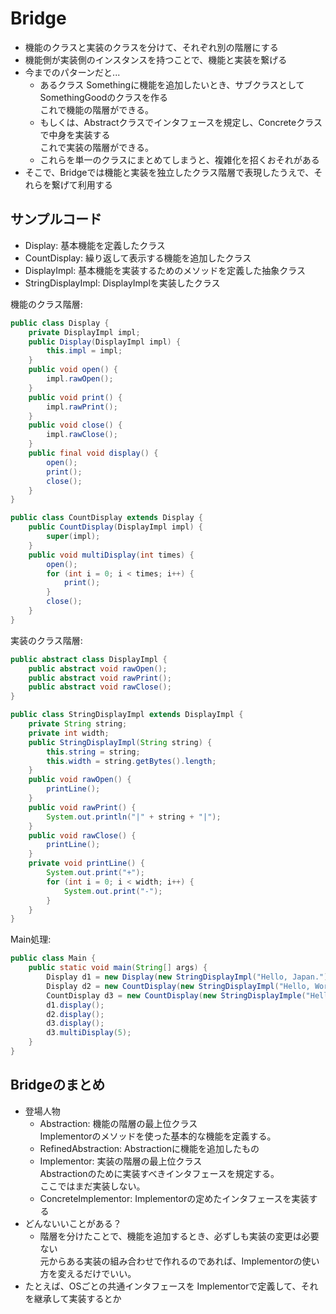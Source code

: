 # Bridge

- 機能のクラスと実装のクラスを分けて、それぞれ別の階層にする
- 機能側が実装側のインスタンスを持つことで、機能と実装を繋げる
- 今までのパターンだと...
  - あるクラス Somethingに機能を追加したいとき、サブクラスとして SomethingGoodのクラスを作る  
    これで機能の階層ができる。
  - もしくは、Abstractクラスでインタフェースを規定し、Concreteクラスで中身を実装する  
    これで実装の階層ができる。
  - これらを単一のクラスにまとめてしまうと、複雑化を招くおそれがある
- そこで、Bridgeでは機能と実装を独立したクラス階層で表現したうえで、それらを繋げて利用する

## サンプルコード

- Display: 基本機能を定義したクラス
- CountDisplay: 繰り返して表示する機能を追加したクラス
- DisplayImpl: 基本機能を実装するためのメソッドを定義した抽象クラス
- StringDisplayImpl: DisplayImplを実装したクラス

機能のクラス階層:

```java
public class Display {
    private DisplayImpl impl;
    public Display(DisplayImpl impl) {
        this.impl = impl;
    }
    public void open() {
        impl.rawOpen();
    }
    public void print() {
        impl.rawPrint();
    }
    public void close() {
        impl.rawClose();
    }
    public final void display() {
        open();
        print();
        close();
    }
}

public class CountDisplay extends Display {
    public CountDisplay(DisplayImpl impl) {
        super(impl);
    }
    public void multiDisplay(int times) {
        open();
        for (int i = 0; i < times; i++) {
            print();
        }
        close();
    }
}
```

実装のクラス階層:

```java
public abstract class DisplayImpl {
    public abstract void rawOpen();
    public abstract void rawPrint();
    public abstract void rawClose();
}

public class StringDisplayImpl extends DisplayImpl {
    private String string;
    private int width;
    public StringDisplayImpl(String string) {
        this.string = string;
        this.width = string.getBytes().length;
    }
    public void rawOpen() {
        printLine();
    }
    public void rawPrint() {
        System.out.println("|" + string + "|");
    }
    public void rawClose() {
        printLine();
    }
    private void printLine() {
        System.out.print("+");
        for (int i = 0; i < width; i++) {
            System.out.print("-");
        }
    }
}
```

Main処理:

```java
public class Main {
    public static void main(String[] args) {
        Display d1 = new Display(new StringDisplayImpl("Hello, Japan."));
        Display d2 = new CountDisplay(new StringDisplayImpl("Hello, World."));
        CountDisplay d3 = new CountDisplay(new StringDisplayImple("Hello, Universe."));
        d1.display();
        d2.display();
        d3.display();
        d3.multiDisplay(5);
    }
}
```

## Bridgeのまとめ

- 登場人物
  - Abstraction: 機能の階層の最上位クラス  
  Implementorのメソッドを使った基本的な機能を定義する。
  - RefinedAbstraction: Abstractionに機能を追加したもの
  - Implementor: 実装の階層の最上位クラス  
  Abstractionのために実装すべきインタフェースを規定する。  
  ここではまだ実装しない。
  - ConcreteImplementor: Implementorの定めたインタフェースを実装する
- どんないいことがある？
  - 階層を分けたことで、機能を追加するとき、必ずしも実装の変更は必要ない  
  元からある実装の組み合わせで作れるのであれば、Implementorの使い方を変えるだけでいい。
- たとえば、OSごとの共通インタフェースを Implementorで定義して、それを継承して実装するとか
